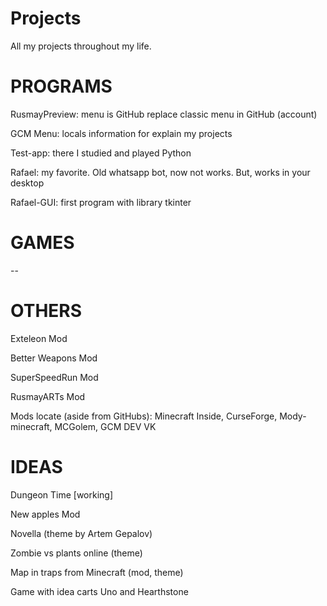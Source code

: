 # Projects
 All my projects throughout my life.

# PROGRAMS

RusmayPreview: menu is GitHub replace classic menu in GitHub (account)

GCM Menu: locals information for explain my projects

Test-app: there I studied and played Python

Rafael: my favorite. Old whatsapp bot, now not works. But, works in your desktop

Rafael-GUI: first program with library tkinter

# GAMES

--

# OTHERS

Exteleon Mod

Better Weapons Mod

SuperSpeedRun Mod

RusmayARTs Mod

Mods locate (aside from GitHubs): Minecraft Inside, CurseForge, Mody-minecraft, MCGolem, GCM DEV VK

# IDEAS

Dungeon Time [working]

New apples Mod

Novella (theme by Artem Gepalov)

Zombie vs plants online (theme)

Map in traps from Minecraft (mod, theme)

Game with idea carts Uno and Hearthstone
